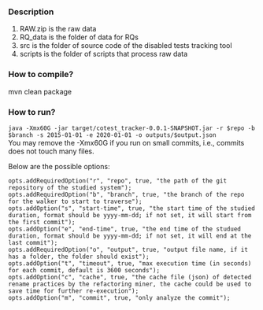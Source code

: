 ### Description
1. RAW.zip is the raw data
2. RQ_data is the folder of data for RQs
3. src is the folder of source code of the disabled tests tracking tool
4. scripts is the folder of scripts that process raw data

### How to compile? 
mvn clean package

### How to run?
`java -Xmx60G -jar target/cotest_tracker-0.0.1-SNAPSHOT.jar -r $repo -b $branch -s 2015-01-01 -e 2020-01-01 -o outputs/$output.json`  
You may remove the -Xmx60G if you run on small commits, i.e., commits does not touch many files.

Below are the possible options:
```
opts.addRequiredOption("r", "repo", true, "the path of the git repository of the studied system");
opts.addRequiredOption("b", "branch", true, "the branch of the repo for the walker to start to traverse");
opts.addOption("s", "start-time", true, "the start time of the studied duration, format should be yyyy-mm-dd; if not set, it will start from the first commit");
opts.addOption("e", "end-time", true, "the end time of the studued duration, format should be yyyy-mm-dd; if not set, it will end at the last commit");
opts.addRequiredOption("o", "output", true, "output file name, if it has a folder, the folder should exist");
opts.addOption("t", "timeout", true, "max execution time (in seconds) for each commit, default is 3600 seconds");
opts.addOption("c", "cache", true, "the cache file (json) of detected rename practices by the refactoring miner, the cache could be used to save time for further re-execution");
opts.addOption("m", "commit", true, "only analyze the commit");
```
